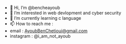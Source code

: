- 👋 Hi, I’m @bencheayoub
- 👀 I’m interested in web devlopment and cyber security
- 🌱 I’m currently learning c language
- 📫 How to reach me :
- email : AyoubBenChetioui@gmail.com
- instagram : @i_am_not_ayoub

<!---
bencheayoub/bencheayoub is a ✨ special ✨ repository because its `README.md` (this file) appears on your GitHub profile.
You can click the Preview link to take a look at your changes.
--->
